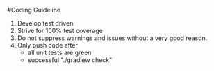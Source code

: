 #Coding Guideline
1. Develop test driven
1. Strive for 100% test coverage
1. Do not suppress warnings and issues without a very good reason.
1. Only push code after
    - all unit tests are green
    - successful "./gradlew check"
